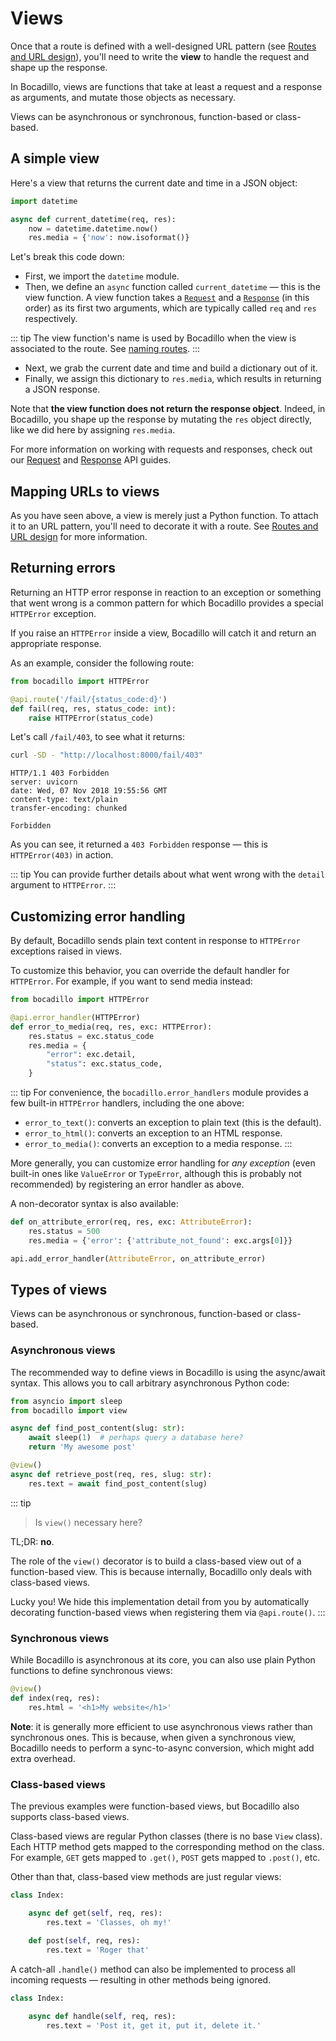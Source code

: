 # Views

Once that a route is defined with a well-designed URL pattern (see [Routes and URL design]), you'll need to write the **view** to handle the request and shape up the response.

In Bocadillo, views are functions that take at least a request and a response
as arguments, and mutate those objects as necessary.

Views can be asynchronous or synchronous, function-based or class-based.

## A simple view

Here's a view that returns the current date and time in a JSON object:

```python
import datetime

async def current_datetime(req, res):
    now = datetime.datetime.now()
    res.media = {'now': now.isoformat()}
```

Let's break this code down:

- First, we import the `datetime` module.
- Then, we define an `async` function called `current_datetime` — this is the view function. A view function takes a [`Request`][Request] and a [`Response`][Response] (in this order) as its first two arguments, which are typically called `req` and `res` respectively.

::: tip
The view function's name is used by Bocadillo when the view is associated to the route. See [naming routes].
:::

- Next, we grab the current date and time and build a dictionary out of it.
- Finally, we assign this dictionary to `res.media`, which results in returning a JSON response.

Note that **the view function does not return the response object**. Indeed, in Bocadillo, you shape up the response by mutating the `res` object directly, like we did here by assigning `res.media`.

For more information on working with requests and responses, check out our [Request] and [Response] API guides.

## Mapping URLs to views

As you have seen above, a view is merely just a Python function. To attach it to an URL pattern, you'll need to decorate it with a route. See [Routes and URL design] for more information.

## Returning errors

Returning an HTTP error response in reaction to an exception or something that went wrong is a common pattern for which Bocadillo provides a special `HTTPError` exception.

If you raise an `HTTPError` inside a view, Bocadillo will catch it and
return an appropriate response.

As an example, consider the following route:

```python
from bocadillo import HTTPError

@api.route('/fail/{status_code:d}')
def fail(req, res, status_code: int):
    raise HTTPError(status_code)
```

Let's call `/fail/403`, to see what it returns:

```bash
curl -SD - "http://localhost:8000/fail/403"
```

```http
HTTP/1.1 403 Forbidden
server: uvicorn
date: Wed, 07 Nov 2018 19:55:56 GMT
content-type: text/plain
transfer-encoding: chunked

Forbidden
```

As you can see, it returned a `403 Forbidden` response — this is `HTTPError(403)` in action.

::: tip
You can provide further details about what went wrong with the `detail` argument to `HTTPError`.
:::

## Customizing error handling

By default, Bocadillo sends plain text content in response to `HTTPError` exceptions raised in views.

To customize this behavior, you can override the default handler for `HTTPError`. For example, if you want to send media instead:

```python
from bocadillo import HTTPError

@api.error_handler(HTTPError)
def error_to_media(req, res, exc: HTTPError):
    res.status = exc.status_code
    res.media = {
        "error": exc.detail,
        "status": exc.status_code,
    }
```

::: tip
For convenience, the `bocadillo.error_handlers` module provides a few built-in `HTTPError` handlers, including the one above:

- `error_to_text()`: converts an exception to plain text (this is the default).
- `error_to_html()`: converts an exception to an HTML response.
- `error_to_media()`: converts an exception to a media response.
:::

More generally, you can customize error handling for *any exception* (even built-in ones like `ValueError` or `TypeError`, although this is probably not recommended) by registering an error handler as above.

A non-decorator syntax is also available:

```python
def on_attribute_error(req, res, exc: AttributeError):
    res.status = 500
    res.media = {'error': {'attribute_not_found': exc.args[0]}}

api.add_error_handler(AttributeError, on_attribute_error)
```

## Types of views

Views can be asynchronous or synchronous, function-based or class-based.

### Asynchronous views

The recommended way to define views in Bocadillo is using the async/await syntax. This allows you to call arbitrary asynchronous Python code:

```python
from asyncio import sleep
from bocadillo import view

async def find_post_content(slug: str):
    await sleep(1)  # perhaps query a database here?
    return 'My awesome post'

@view()
async def retrieve_post(req, res, slug: str):
    res.text = await find_post_content(slug)
```

::: tip

> Is `view()` necessary here?

TL;DR: **no**.

The role of the `view()` decorator is to build a class-based view out of a function-based view. This is because internally, Bocadillo only deals with class-based views.

Lucky you! We hide this implementation detail from you by automatically decorating function-based views when registering them via `@api.route()`.
:::

### Synchronous views

While Bocadillo is asynchronous at its core, you can also use plain Python functions to define synchronous views:

```python
@view()
def index(req, res):
    res.html = '<h1>My website</h1>'
```

**Note**: it is generally more
efficient to use asynchronous views rather than synchronous ones.
This is because, when given a synchronous view, Bocadillo needs to perform
a sync-to-async conversion, which might add extra overhead.

### Class-based views

The previous examples were function-based views, but Bocadillo also supports
class-based views.

Class-based views are regular Python classes (there is no base `View` class).
Each HTTP method gets mapped to the corresponding method on the
class. For example, `GET` gets mapped to `.get()`,
`POST` gets mapped to `.post()`, etc.

Other than that, class-based view methods are just regular views:

```python
class Index:

    async def get(self, req, res):
        res.text = 'Classes, oh my!'
       
    def post(self, req, res):
        res.text = 'Roger that'
```

A catch-all `.handle()` method can also be implemented to process all incoming
requests — resulting in other methods being ignored.

```python
class Index:

    async def handle(self, req, res):
        res.text = 'Post it, get it, put it, delete it.'
```

[Routes and URL design]: ./routes-url-design.md
[naming routes]: ./routes-url-design.md#naming-routes
[Request]: requests.md
[Response]: responses.md
